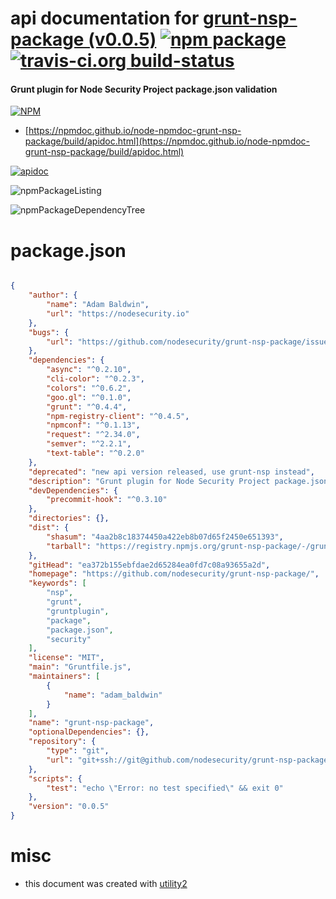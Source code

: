 # api documentation for  [grunt-nsp-package (v0.0.5)](https://github.com/nodesecurity/grunt-nsp-package/)  [![npm package](https://img.shields.io/npm/v/npmdoc-grunt-nsp-package.svg?style=flat-square)](https://www.npmjs.org/package/npmdoc-grunt-nsp-package) [![travis-ci.org build-status](https://api.travis-ci.org/npmdoc/node-npmdoc-grunt-nsp-package.svg)](https://travis-ci.org/npmdoc/node-npmdoc-grunt-nsp-package)
#### Grunt plugin for Node Security Project package.json validation

[![NPM](https://nodei.co/npm/grunt-nsp-package.png?downloads=true&downloadRank=true&stars=true)](https://www.npmjs.com/package/grunt-nsp-package)

- [https://npmdoc.github.io/node-npmdoc-grunt-nsp-package/build/apidoc.html](https://npmdoc.github.io/node-npmdoc-grunt-nsp-package/build/apidoc.html)

[![apidoc](https://npmdoc.github.io/node-npmdoc-grunt-nsp-package/build/screenCapture.buildCi.browser.%252Ftmp%252Fbuild%252Fapidoc.html.png)](https://npmdoc.github.io/node-npmdoc-grunt-nsp-package/build/apidoc.html)

![npmPackageListing](https://npmdoc.github.io/node-npmdoc-grunt-nsp-package/build/screenCapture.npmPackageListing.svg)

![npmPackageDependencyTree](https://npmdoc.github.io/node-npmdoc-grunt-nsp-package/build/screenCapture.npmPackageDependencyTree.svg)



# package.json

```json

{
    "author": {
        "name": "Adam Baldwin",
        "url": "https://nodesecurity.io"
    },
    "bugs": {
        "url": "https://github.com/nodesecurity/grunt-nsp-package/issues/"
    },
    "dependencies": {
        "async": "^0.2.10",
        "cli-color": "^0.2.3",
        "colors": "^0.6.2",
        "goo.gl": "^0.1.0",
        "grunt": "^0.4.4",
        "npm-registry-client": "^0.4.5",
        "npmconf": "^0.1.13",
        "request": "^2.34.0",
        "semver": "^2.2.1",
        "text-table": "^0.2.0"
    },
    "deprecated": "new api version released, use grunt-nsp instead",
    "description": "Grunt plugin for Node Security Project package.json validation",
    "devDependencies": {
        "precommit-hook": "^0.3.10"
    },
    "directories": {},
    "dist": {
        "shasum": "4aa2b8c18374450a422eb8b07d65f2450e651393",
        "tarball": "https://registry.npmjs.org/grunt-nsp-package/-/grunt-nsp-package-0.0.5.tgz"
    },
    "gitHead": "ea372b155ebfdae2d65284ea0fd7c08a93655a2d",
    "homepage": "https://github.com/nodesecurity/grunt-nsp-package/",
    "keywords": [
        "nsp",
        "grunt",
        "gruntplugin",
        "package",
        "package.json",
        "security"
    ],
    "license": "MIT",
    "main": "Gruntfile.js",
    "maintainers": [
        {
            "name": "adam_baldwin"
        }
    ],
    "name": "grunt-nsp-package",
    "optionalDependencies": {},
    "repository": {
        "type": "git",
        "url": "git+ssh://git@github.com/nodesecurity/grunt-nsp-package.git"
    },
    "scripts": {
        "test": "echo \"Error: no test specified\" && exit 0"
    },
    "version": "0.0.5"
}
```



# misc
- this document was created with [utility2](https://github.com/kaizhu256/node-utility2)
